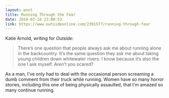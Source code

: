 ```yaml
---
layout: post
title: Running Through the Fear
date: 2019-03-18 23:00:53
link: https://www.outsideonline.com/2391577/running-through-fear
---
```


Katie Arnold, writing for *Outside*:

> There’s one question that people always ask me about running alone in the backcountry. It’s the same question they ask me about taking young children down whitewater rivers. I know because it’s also the one I ask myself. Aren’t you scared?

As a man, I've only had to deal with the occasional person screaming a dumb comment from their truck while running. Women have so many horror stories, including this one of being physically assaulted, that I'm amazed so many continue running.
